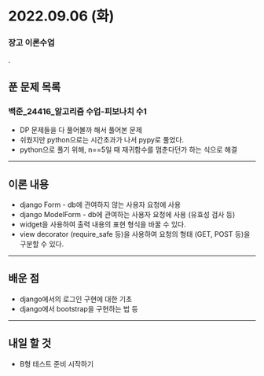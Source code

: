 # 2022.09.06 (화)

### 장고 이론수업

.

## 푼 문제 목록

### 백준\_24416_알고리즘 수업-피보나치 수1

- DP 문제들을 다 풀어볼까 해서 풀어본 문제
- 쉬웠지만 python으로는 시간초과가 나서 pypy로 풀었다.
- python으로 풀기 위해, n==5일 때 재귀함수를 멈춘다던가 하는 식으로 해결


---

## 이론 내용

- django Form - db에 관여하지 않는 사용자 요청에 사용
- django ModelForm - db에 관여하는 사용자 요청에 사용 (유효성 검사 등)
- widget을 사용하여 출력 내용의 표현 형식을 바꿀 수 있다.
- view decorator (require_safe 등)을 사용하여 요청의 형태 (GET, POST 등)을 구분할 수 있다.

---

## 배운 점

- django에서의 로그인 구현에 대한 기초
- django에서 bootstrap을 구현하는 법 등


---

## 내일 할 것

- B형 테스트 준비 시작하기

